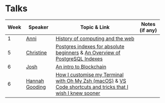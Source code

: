 # Talks

| Week | Speaker | Topic & Link | Notes (if any)
| ---- | ----------- | -------- | -------- |
| 1 | [Anni](https://twitter.com/intersticia?lang=en) | [History of computing and the web](https://www.dropbox.com/s/ad2x3mjr1co5esz/fac21mar2021.pdf?dl=0 )  |
| 5 | [Christine]() | [Postgres indexes for absolute beginners](https://medium.com/pgmustard/postgres-indexes-for-absolute-beginners-b95dfbe5a1e2) & [An Overview of PostgreSQL Indexes](https://www.enterprisedb.com/postgres-tutorials/overview-postgresql-indexes)  |
| 6 | [Josh](https://github.com/jhart5) | [An intro to Blockchain](https://docs.google.com/presentation/d/1dtJZruau7ZgJQeQCdmxo3Hsx1CrkbSKNRoyx-sEyOsY/edit#slide=id.p)  |
| 6 | [Hannah Gooding](https://github.com/hannahgooding) | [How I customise my Terminal with Oh My Zsh (macOS)](https://dev.to/hannahgooding/how-i-customise-my-terminal-with-oh-my-zsh-macos-427i) & [VS Code shortcuts and tricks that I wish I knew sooner](https://dev.to/hannahgooding/vs-code-shortcuts-and-tricks-that-i-wish-i-knew-sooner-3mcj)  | 
